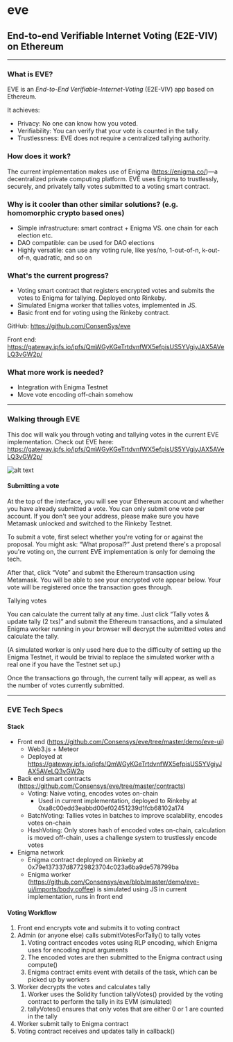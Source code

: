# eve
## End-to-end Verifiable Internet Voting (E2E-VIV) on Ethereum

---

### What is EVE?

EVE is an *End-to-End Verifiable-Internet-Voting* (E2E-VIV) app based on Ethereum.

It achieves:

* Privacy: No one can know how you voted.
* Verifiability: You can verify that your vote is counted in the tally.
* Trustlessness: EVE does not require a centralized tallying authority.

### How does it work?

The current implementation makes use of Enigma (https://enigma.co/)—a decentralized private computing platform. EVE uses Enigma to trustlessly, securely, and privately tally votes submitted to a voting smart contract.

### Why is it cooler than other similar solutions? (e.g. homomorphic crypto based ones)

* Simple infrastructure: smart contract + Enigma VS. one chain for each election etc.
* DAO compatible: can be used for DAO elections
* Highly versatile: can use any voting rule, like yes/no, 1-out-of-n, k-out-of-n, quadratic, and so on

### What's the current progress?

* Voting smart contract that registers encrypted votes and submits the votes to Enigma for tallying. Deployed onto Rinkeby.
* Simulated Enigma worker that tallies votes, implemented in JS.
* Basic front end for voting using the Rinkeby contract.

GitHub: https://github.com/ConsenSys/eve

Front end: https://gateway.ipfs.io/ipfs/QmWGyKGeTrtdvnfWX5efpisUS5YVgiyJAX5AVeLQ3vGW2p/

### What more work is needed?

* Integration with Enigma Testnet
* Move vote encoding off-chain somehow

---

### Walking through EVE

This doc will walk you through voting and tallying votes in the current EVE implementation.
Check out EVE here: https://gateway.ipfs.io/ipfs/QmWGyKGeTrtdvnfWX5efpisUS5YVgiyJAX5AVeLQ3vGW2p/

![alt text](https://github.com/ConsenSys/eve/blob/master/EVEDemoImage.png)

#### Submitting a vote

At the top of the interface, you will see your Ethereum account and whether you have already submitted a vote. You can only submit one vote per account. If you don't see your address, please make sure you have Metamask unlocked and switched to the Rinkeby Testnet.

To submit a vote, first select whether you're voting for or against the proposal. You might ask: “What proposal?” Just pretend there's a proposal you're voting on, the current EVE implementation is only for demoing the tech.

After that, click “Vote” and submit the Ethereum transaction using Metamask. You will be able to see your encrypted vote appear below. Your vote will be registered once the transaction goes through.

Tallying votes

You can calculate the current tally at any time. Just click “Tally votes & update tally (2 txs)” and submit the Ethereum transactions, and a simulated Enigma worker running in your browser will decrypt the submitted votes and calculate the tally.

(A simulated worker is only used here due to the difficulty of setting up the Enigma Testnet, it would be trivial to replace the simulated worker with a real one if you have the Testnet set up.)

Once the transactions go through, the current tally will appear, as well as the number of votes currently submitted.

---

### EVE Tech Specs

#### Stack

* Front end (https://github.com/Consensys/eve/tree/master/demo/eve-ui)
    * Web3.js + Meteor
    * Deployed at https://gateway.ipfs.io/ipfs/QmWGyKGeTrtdvnfWX5efpisUS5YVgiyJAX5AVeLQ3vGW2p
* Back end smart contracts (https://github.com/Consensys/eve/tree/master/contracts)
    * Voting: Naive voting, encodes votes on-chain
        * Used in current implementation, deployed to Rinkeby at 0xa8c00edd3eabbd00ef02451239d1fcb68102a174
    * BatchVoting: Tallies votes in batches to improve scalability, encodes votes on-chain
    * HashVoting: Only stores hash of encoded votes on-chain, calculation is moved off-chain, uses a challenge system to trustlessly encode votes
* Enigma network
    * Enigma contract deployed on Rinkeby at 0x79e137337d87729823704c023a6ba9de578799ba
    * Enigma worker (https://github.com/Consensys/eve/blob/master/demo/eve-ui/imports/body.coffee) is simulated using JS in current implementation, runs in front end

#### Voting Workflow

1. Front end encrypts vote and submits it to voting contract
2. Admin (or anyone else) calls submitVotesForTally() to tally votes
    1. Voting contract encodes votes using RLP encoding, which Enigma uses for encoding input arguments
    2. The encoded votes are then submitted to the Enigma contract using compute()
    3. Enigma contract emits event with details of the task, which can be picked up by workers
3. Worker decrypts the votes and calculates tally
    1. Worker uses the Solidity function tallyVotes() provided by the voting contract to perform the tally in its EVM (simulated)
    2. tallyVotes() ensures that only votes that are either 0 or 1 are counted in the tally
4. Worker submit tally to Enigma contract
5. Voting contract receives and updates tally in callback()
